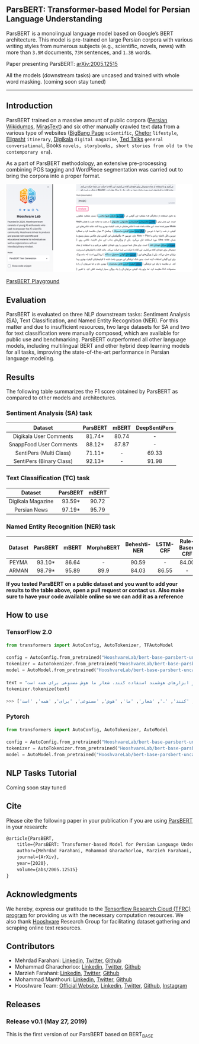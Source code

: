 ## ParsBERT: Transformer-based Model for Persian Language Understanding

ParsBERT is a monolingual language model based on Google’s BERT architecture. This model is pre-trained on large Persian corpora with various writing styles from numerous subjects (e.g., scientific, novels, news) with more than `3.9M` documents, `73M` sentences, and `1.3B` words. 

Paper presenting ParsBERT: [arXiv:2005.12515](https://arxiv.org/abs/2005.12515)

All the models (downstream tasks) are uncased and trained with whole word masking. (coming soon stay tuned)


---

## Introduction

ParsBERT trained on a massive amount of public corpora ([Persian Wikidumps](https://dumps.wikimedia.org/fawiki/), [MirasText](https://github.com/miras-tech/MirasText)) and six other manually crawled text data from a various type of websites ([BigBang Page](https://bigbangpage.com/) `scientific`, [Chetor](https://www.chetor.com/) `lifestyle`, [Eligasht](https://www.eligasht.com/Blog/) `itinerary`,  [Digikala](https://www.digikala.com/mag/) `digital magazine`, [Ted Talks](https://www.ted.com/talks) `general conversational`, Books `novels, storybooks, short stories from old to the contemporary era`).

As a part of ParsBERT methodology, an extensive pre-processing combining POS tagging and WordPiece segmentation was carried out to bring the corpora into a proper format. 


[![ParsBERT Demo](/assets/parsbert-playground.png)](https://www.youtube.com/watch?v=Fyirkq668PE)

[ParsBERT Playground](http://lab.hooshvare.com/)


## Evaluation

ParsBERT is evaluated on three NLP downstream tasks: Sentiment Analysis (SA), Text Classification, and Named Entity Recognition (NER). For this matter and due to insufficient resources, two large datasets for SA and two for text classification were manually composed, which are available for public use and benchmarking. ParsBERT outperformed all other language models, including multilingual BERT and other hybrid deep learning models for all tasks, improving the state-of-the-art performance in Persian language modeling.

## Results

The following table summarizes the F1 score obtained by ParsBERT as compared to other models and architectures.



### Sentiment Analysis (SA) task

|           Dataset          |  ParsBERT | mBERT | DeepSentiPers |
|:--------------------------:|:---------:|:-----:|:-------------:|
|   Digikala User Comments   |   81.74*  | 80.74 |       -       |
|   SnappFood User Comments  |   88.12*  | 87.87 |       -       |
|   SentiPers (Multi Class)  |   71.11*  |   -   |     69.33     |
|  SentiPers (Binary Class)  |   92.13*  |   -   |     91.98     |



### Text Classification (TC) task

|      Dataset      | ParsBERT | mBERT |
|:-----------------:|:--------:|:-----:|
| Digikala Magazine |   93.59* | 90.72 |
|    Persian News   |   97.19* | 95.79 |


### Named Entity Recognition (NER) task

| Dataset | ParsBERT |  mBERT   | MorphoBERT |  Beheshti-NER  |  LSTM-CRF  |  Rule-Based CRF  |  BiLSTM-CRF  |
|:-------:|:--------:|:--------:|:----------:|:--------------:|:----------:|:----------------:|:------------:|
|  PEYMA  |   93.10* |   86.64  |      -     |      90.59     |      -     |       84.00      |       -      |
|  ARMAN  |   98.79* |   95.89  |    89.9    |      84.03     |    86.55   |         -        |     77.45    |


**If you tested ParsBERT on a public dataset and you want to add your results to the table above, open a pull request or contact us. Also make sure to have your code available online so we can add it as a reference**

## How to use

### TensorFlow 2.0

```python
from transformers import AutoConfig, AutoTokenizer, TFAutoModel

config = AutoConfig.from_pretrained("HooshvareLab/bert-base-parsbert-uncased")
tokenizer = AutoTokenizer.from_pretrained("HooshvareLab/bert-base-parsbert-uncased")
model = AutoModel.from_pretrained("HooshvareLab/bert-base-parsbert-uncased")

text = "ما در هوشواره معتقدیم با انتقال صحیح دانش و آگاهی، همه افراد می‌توانند از ابزارهای هوشمند استفاده کنند. شعار ما هوش مصنوعی برای همه است."
tokenizer.tokenize(text)

>>> ['ما', 'در', 'هوش', '##واره', 'معتقدیم', 'با', 'انتقال', 'صحیح', 'دانش', 'و', 'اگاهی', '،', 'همه', 'افراد', 'میتوانند', 'از', 'ابزارهای', 'هوشمند', 'استفاده', 'کنند', '.', 'شعار', 'ما', 'هوش', 'مصنوعی', 'برای', 'همه', 'است', '.']

```

### Pytorch

```python
from transformers import AutoConfig, AutoTokenizer, AutoModel

config = AutoConfig.from_pretrained("HooshvareLab/bert-base-parsbert-uncased")
tokenizer = AutoTokenizer.from_pretrained("HooshvareLab/bert-base-parsbert-uncased")
model = AutoModel.from_pretrained("HooshvareLab/bert-base-parsbert-uncased")
```


## NLP Tasks Tutorial 

Coming soon stay tuned


## Cite 

Please cite the following paper in your publication if you are using [ParsBERT](https://arxiv.org/abs/2005.12515) in your research:

```markdown
@article{ParsBERT,
    title={ParsBERT: Transformer-based Model for Persian Language Understanding},
    author={Mehrdad Farahani, Mohammad Gharachorloo, Marzieh Farahani, Mohammad Manthouri},
    journal={ArXiv},
    year={2020},
    volume={abs/2005.12515}
}
```


## Acknowledgments

We hereby, express our gratitude to the [Tensorflow Research Cloud (TFRC) program](https://tensorflow.org/tfrc) for providing us with the necessary computation resources. We also thank [Hooshvare](https://hooshvare.com) Research Group for facilitating dataset gathering and scraping online text resources.


## Contributors

- Mehrdad Farahani: [Linkedin](https://www.linkedin.com/in/m3hrdadfi/), [Twitter](https://twitter.com/m3hrdadfi), [Github](https://github.com/m3hrdadfi)
- Mohammad Gharachorloo:  [Linkedin](https://www.linkedin.com/in/mohammad-gharachorloo/), [Twitter](https://twitter.com/MGharachorloo), [Github](https://github.com/baarsaam)
- Marzieh Farahani:  [Linkedin](https://www.linkedin.com/in/marziehphi/), [Twitter](https://twitter.com/marziehphi), [Github](https://github.com/marziehphi)
- Mohammad Manthouri:  [Linkedin](https://www.linkedin.com/in/mohammad-manthouri-aka-mansouri-07030766/), [Twitter](https://twitter.com/mmanthouri), [Github](https://github.com/mmanthouri)
- Hooshvare Team:  [Official Website](https://hooshvare.com/), [Linkedin](https://www.linkedin.com/company/hooshvare), [Twitter](https://twitter.com/hooshvare), [Github](https://github.com/hooshvare), [Instagram](https://www.instagram.com/hooshvare/)


## Releases

### Release v0.1 (May 27, 2019)
This is the first version of our ParsBERT based on BERT<sub>BASE</sub>
